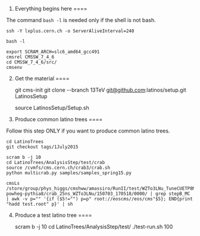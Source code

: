 1. Everything begins here
====

The command `bash -l` is needed only if the shell is not bash.

    ssh -Y lxplus.cern.ch -o ServerAliveInterval=240

    bash -l

    export SCRAM_ARCH=slc6_amd64_gcc491
    cmsrel CMSSW_7_4_6
    cd CMSSW_7_4_6/src/
    cmsenv


2. Get the material
====

    git cms-init
    git clone --branch 13TeV git@github.com:latinos/setup.git LatinosSetup

    source LatinosSetup/Setup.sh


3. Produce common latino trees
====

Follow this step ONLY if you want to produce common latino trees.

    cd LatinoTrees
    git checkout tags/1July2015

    scram b -j 10
    cd LatinoTrees/AnalysisStep/test/crab
    source /cvmfs/cms.cern.ch/crab3/crab.sh
    python multicrab.py samples/samples_spring15.py

    cmsLs /store/group/phys_higgs/cmshww/amassiro/RunII/test/WZTo3LNu_TuneCUETP8M1_13TeV-powheg-pythia8/crab_25ns_WZTo3LNu/150703_170518/0000/ | grep stepB_MC | awk -v p="" '{if ($5!="") p=p" root://eoscms//eos/cms"$5}; END{print "hadd test.root" p}' | sh


4. Produce a test latino tree
====

    scram b -j 10
    cd LatinoTrees/AnalysisStep/test/
    ./test-run.sh 100

